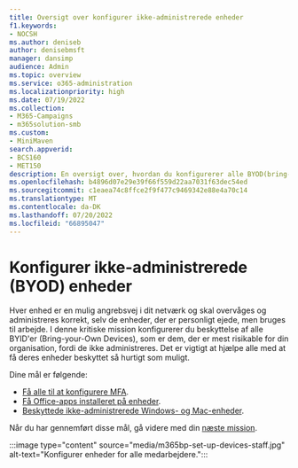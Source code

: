 ```yaml
---
title: Oversigt over konfigurer ikke-administrerede enheder
f1.keywords:
- NOCSH
ms.author: deniseb
author: denisebmsft
manager: dansimp
audience: Admin
ms.topic: overview
ms.service: o365-administration
ms.localizationpriority: high
ms.date: 07/19/2022
ms.collection:
- M365-Campaigns
- m365solution-smb
ms.custom:
- MiniMaven
search.appverid:
- BCS160
- MET150
description: En oversigt over, hvordan du konfigurerer alle BYOD(bring-your-own-devices) med beskyttelse mod cyberangreb og andre skadelige trusler og sårbarheder.
ms.openlocfilehash: b4896d07e29e39f66f559d22aa7031f63dec54ed
ms.sourcegitcommit: c1eaea74c8ffce2f9f477c9469342e88e4a70c14
ms.translationtype: MT
ms.contentlocale: da-DK
ms.lasthandoff: 07/20/2022
ms.locfileid: "66895047"
---
```

# <a name="set-up-unmanaged-byod-devices"></a>Konfigurer ikke-administrerede (BYOD) enheder

Hver enhed er en mulig angrebsvej i dit netværk og skal overvåges og administreres korrekt, selv de enheder, der er personligt ejede, men bruges til arbejde. I denne kritiske mission konfigurerer du beskyttelse af alle BYID'er (Bring-your-Own Devices), som er dem, der er mest risikable for din organisation, fordi de ikke administreres. Det er vigtigt at hjælpe alle med at få deres enheder beskyttet så hurtigt som muligt.

Dine mål er følgende:

- [Få alle til at konfigurere MFA](m365bp-multifactor-authentication.md).
- [Få Office-apps installeret på enheder](m365bp-install-office-apps.md).
- [Beskyttede ikke-administrerede Windows- og Mac-enheder](m365bp-protect-pcs-macs.md).

Når du har gennemført disse mål, gå videre med din [næste mission](m365bp-protect-email-overview.md).

:::image type="content" source="media/m365bp-set-up-devices-staff.jpg" alt-text="Konfigurer enheder for alle medarbejdere.":::
